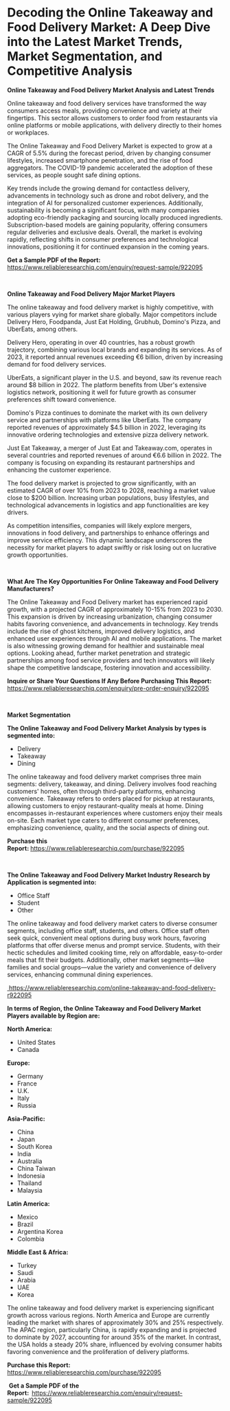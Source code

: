 <p><h1>Decoding the Online Takeaway and Food Delivery Market: A Deep Dive into the Latest Market Trends, Market Segmentation, and Competitive Analysis</h1></p><p><strong>Online Takeaway and Food Delivery Market Analysis and Latest Trends</strong></p>
<p><p>Online takeaway and food delivery services have transformed the way consumers access meals, providing convenience and variety at their fingertips. This sector allows customers to order food from restaurants via online platforms or mobile applications, with delivery directly to their homes or workplaces. </p><p>The Online Takeaway and Food Delivery Market is expected to grow at a CAGR of 5.5% during the forecast period, driven by changing consumer lifestyles, increased smartphone penetration, and the rise of food aggregators. The COVID-19 pandemic accelerated the adoption of these services, as people sought safe dining options. </p><p>Key trends include the growing demand for contactless delivery, advancements in technology such as drone and robot delivery, and the integration of AI for personalized customer experiences. Additionally, sustainability is becoming a significant focus, with many companies adopting eco-friendly packaging and sourcing locally produced ingredients. Subscription-based models are gaining popularity, offering consumers regular deliveries and exclusive deals. Overall, the market is evolving rapidly, reflecting shifts in consumer preferences and technological innovations, positioning it for continued expansion in the coming years.</p></p>
<p><strong>Get a Sample PDF of the Report:&nbsp;</strong> <a href="https://www.reliableresearchiq.com/enquiry/request-sample/922095?utm_campaign=3254&utm_medium=2&utm_source=Github&utm_content=ia&utm_term=18042025&utm_id=online-takeaway-and-food-delivery">https://www.reliableresearchiq.com/enquiry/request-sample/922095</a></p>
<p>&nbsp;</p>
<p><strong>Online Takeaway and Food Delivery Major Market Players</strong></p>
<p><p>The online takeaway and food delivery market is highly competitive, with various players vying for market share globally. Major competitors include Delivery Hero, Foodpanda, Just Eat Holding, Grubhub, Domino's Pizza, and UberEats, among others.</p><p>Delivery Hero, operating in over 40 countries, has a robust growth trajectory, combining various local brands and expanding its services. As of 2023, it reported annual revenues exceeding €6 billion, driven by increasing demand for food delivery services.</p><p>UberEats, a significant player in the U.S. and beyond, saw its revenue reach around $8 billion in 2022. The platform benefits from Uber's extensive logistics network, positioning it well for future growth as consumer preferences shift toward convenience.</p><p>Domino's Pizza continues to dominate the market with its own delivery service and partnerships with platforms like UberEats. The company reported revenues of approximately $4.5 billion in 2022, leveraging its innovative ordering technologies and extensive pizza delivery network.</p><p>Just Eat Takeaway, a merger of Just Eat and Takeaway.com, operates in several countries and reported revenues of around €6.6 billion in 2022. The company is focusing on expanding its restaurant partnerships and enhancing the customer experience.</p><p>The food delivery market is projected to grow significantly, with an estimated CAGR of over 10% from 2023 to 2028, reaching a market value close to $200 billion. Increasing urban populations, busy lifestyles, and technological advancements in logistics and app functionalities are key drivers.</p><p>As competition intensifies, companies will likely explore mergers, innovations in food delivery, and partnerships to enhance offerings and improve service efficiency. This dynamic landscape underscores the necessity for market players to adapt swiftly or risk losing out on lucrative growth opportunities.</p></p>
<p>&nbsp;</p>
<p><strong>What Are The Key Opportunities For Online Takeaway and Food Delivery Manufacturers?</strong></p>
<p><p>The Online Takeaway and Food Delivery market has experienced rapid growth, with a projected CAGR of approximately 10-15% from 2023 to 2030. This expansion is driven by increasing urbanization, changing consumer habits favoring convenience, and advancements in technology. Key trends include the rise of ghost kitchens, improved delivery logistics, and enhanced user experiences through AI and mobile applications. The market is also witnessing growing demand for healthier and sustainable meal options. Looking ahead, further market penetration and strategic partnerships among food service providers and tech innovators will likely shape the competitive landscape, fostering innovation and accessibility.</p></p>
<p><strong>Inquire or Share Your Questions If Any Before Purchasing This Report:</strong> <a href="https://www.reliableresearchiq.com/enquiry/pre-order-enquiry/922095?utm_campaign=3254&utm_medium=2&utm_source=Github&utm_content=ia&utm_term=18042025&utm_id=online-takeaway-and-food-delivery">https://www.reliableresearchiq.com/enquiry/pre-order-enquiry/922095</a></p>
<p>&nbsp;</p>
<p><strong>Market Segmentation</strong></p>
<p><strong>The Online Takeaway and Food Delivery Market Analysis by types is segmented into:</strong></p>
<p><ul><li>Delivery</li><li>Takeaway</li><li>Dining</li></ul></p>
<p><p>The online takeaway and food delivery market comprises three main segments: delivery, takeaway, and dining. Delivery involves food reaching customers' homes, often through third-party platforms, enhancing convenience. Takeaway refers to orders placed for pickup at restaurants, allowing customers to enjoy restaurant-quality meals at home. Dining encompasses in-restaurant experiences where customers enjoy their meals on-site. Each market type caters to different consumer preferences, emphasizing convenience, quality, and the social aspects of dining out.</p></p>
<p><strong>Purchase this Report:&nbsp;</strong><a href="https://www.reliableresearchiq.com/purchase/922095?utm_campaign=3254&utm_medium=2&utm_source=Github&utm_content=ia&utm_term=18042025&utm_id=online-takeaway-and-food-delivery">https://www.reliableresearchiq.com/purchase/922095</a></p>
<p>&nbsp;</p>
<p><strong>The Online Takeaway and Food Delivery Market Industry Research by Application is segmented into:</strong></p>
<p><ul><li>Office Staff</li><li>Student</li><li>Other</li></ul></p>
<p><p>The online takeaway and food delivery market caters to diverse consumer segments, including office staff, students, and others. Office staff often seek quick, convenient meal options during busy work hours, favoring platforms that offer diverse menus and prompt service. Students, with their hectic schedules and limited cooking time, rely on affordable, easy-to-order meals that fit their budgets. Additionally, other market segments—like families and social groups—value the variety and convenience of delivery services, enhancing communal dining experiences.</p></p>
<p><a href="https://www.reliableresearchiq.com/online-takeaway-and-food-delivery-r922095?utm_campaign=3254&utm_medium=2&utm_source=Github&utm_content=ia&utm_term=18042025&utm_id=online-takeaway-and-food-delivery">&nbsp;https://www.reliableresearchiq.com/online-takeaway-and-food-delivery-r922095</a></p>
<p><strong>In terms of Region, the Online Takeaway and Food Delivery Market Players available by Region are:</strong></p>
<p>
    <p> <strong> North America: </strong>
        <ul>
            <li>United States</li>
            <li>Canada</li>
        </ul>
        </p> 
    <p> <strong> Europe: </strong>
        <ul>
            <li>Germany</li>
            <li>France</li>
            <li>U.K.</li>
            <li>Italy</li>
            <li>Russia</li>
        </ul>
        </p> 
    <p> <strong> Asia-Pacific: </strong>
        <ul>
            <li>China</li>
            <li>Japan</li>
            <li>South Korea</li>
            <li>India</li>
            <li>Australia</li>
            <li>China Taiwan</li>
            <li>Indonesia</li>
            <li>Thailand</li>
            <li>Malaysia</li>
        </ul>
        </p> 
    <p> <strong> Latin America: </strong>
        <ul>
            <li>Mexico</li>
            <li>Brazil</li>
            <li>Argentina Korea</li>
            <li>Colombia</li>
        </ul>
        </p> 
    <p> <strong> Middle East & Africa: </strong>
        <ul>
            <li>Turkey</li>
            <li>Saudi</li>
            <li>Arabia</li>
            <li>UAE</li>
            <li>Korea</li>
        </ul>
    </p>
    </p>
<p><p>The online takeaway and food delivery market is experiencing significant growth across various regions. North America and Europe are currently leading the market with shares of approximately 30% and 25% respectively. The APAC region, particularly China, is rapidly expanding and is projected to dominate by 2027, accounting for around 35% of the market. In contrast, the USA holds a steady 20% share, influenced by evolving consumer habits favoring convenience and the proliferation of delivery platforms.</p></p>
<p><strong>Purchase this Report: </strong><a href="https://www.reliableresearchiq.com/purchase/922095?utm_campaign=3254&utm_medium=2&utm_source=Github&utm_content=ia&utm_term=18042025&utm_id=online-takeaway-and-food-delivery">https://www.reliableresearchiq.com/purchase/922095</a></p>
<p>&nbsp;<strong>Get a Sample PDF of the Report:&nbsp;&nbsp;</strong><a href="https://www.reliableresearchiq.com/enquiry/request-sample/922095?utm_campaign=3254&utm_medium=2&utm_source=Github&utm_content=ia&utm_term=18042025&utm_id=online-takeaway-and-food-delivery">https://www.reliableresearchiq.com/enquiry/request-sample/922095</a></p>
<p><strong></strong></p>
<p><p></p><p></p><p></p></p>